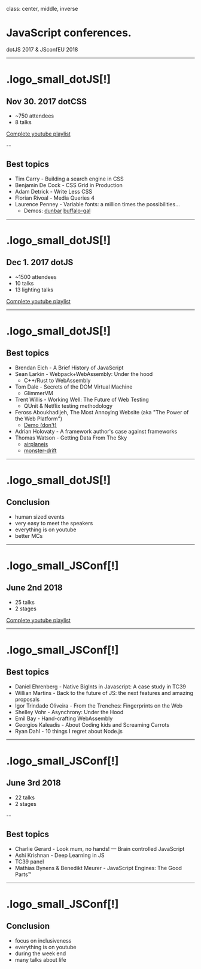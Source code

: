 class: center, middle, inverse
# JavaScript conferences.

dotJS 2017 & JSconfEU 2018

---

# .logo_small_dotJS[!]
## Nov 30. 2017 dotCSS
- ~750 attendees
- 8 talks

[Complete youtube playlist](https://www.youtube.com/playlist?list=PLMW8Xq7bXrG78Xxnlxov8N_M9mNUN-1Ny)

--

## Best topics
- Tim Carry - Building a search engine in CSS
- Benjamin De Cock - CSS Grid in Production
- Adam Detrick - Write Less CSS
- Florian Rivoal - Media Queries 4
- Laurence Penney - Variable fonts: a million times the possibilities...
  - Demos: [dunbar](https://www.axis-praxis.org/specimens/dunbar) [buffalo-gal](https://www.axis-praxis.org/specimens/buffalo-gal)

---

# .logo_small_dotJS[!]
## Dec 1. 2017 dotJS
- ~1500 attendees
- 10 talks
- 13 lighting talks

[Complete youtube playlist](https://www.youtube.com/playlist?list=PLMW8Xq7bXrG4gs_BDyI7q009IVDUMQRXB)

---

# .logo_small_dotJS[!]
## Best topics

- Brendan Eich - A Brief History of JavaScript
- Sean Larkin - Webpack+WebAssembly: Under the hood
  - C++/Rust to WebAssembly
- Tom Dale - Secrets of the DOM Virtual Machine
  - GlimmerVM
- Trent Willis - Working Well: The Future of Web Testing
  - QUnit & Netflix testing methodology
- Feross Aboukhadijeh, The Most Annoying Website (aka "The Power of the Web Platform")
  - [Demo (don't)](https://theannoyingsite.com/)
- Adrian Holovaty - A framework author's case against frameworks
- Thomas Watson - Getting Data From The Sky
  - [airplanejs](https://github.com/watson/airplanejs)
  - [monster-drift](https://github.com/watson/monster-drift)

---

# .logo_small_dotJS[!]
## Conclusion

- human sized events
- very easy to meet the speakers
- everything is on youtube
- better MCs

---

# .logo_small_JSConf[!]
## June 2nd 2018
  - 25 talks
  - 2 stages

[Complete youtube playlist](https://www.youtube.com/playlist?list=PL37ZVnwpeshG2YXJkun_lyNTtM-Qb3MKa)

---

# .logo_small_JSConf[!]
## Best topics
  - Daniel Ehrenberg - Native BigInts in Javascript: A case study in TC39
  - Willian Martins - Back to the future of JS: the next features and amazing proposals
  - Igor Trindade Oliveira - From the Trenches: Fingerprints on the Web
  - Shelley Vohr - Asynchrony: Under the Hood
  - Emil Bay - Hand-crafting WebAssembly
  - Georgios Kaleadis - About Coding kids and Screaming Carrots
  - Ryan Dahl - 10 things I regret about Node.js

---

# .logo_small_JSConf[!]
## June 3rd 2018
  - 22 talks
  - 2 stages

--

## Best topics
  - Charlie Gerard - Look mum, no hands! — Brain controlled JavaScript
  - Ashi Krishnan - Deep Learning in JS
  - TC39 panel
  - Mathias Bynens & Benedikt Meurer - JavaScript Engines: The Good Parts™

---

# .logo_small_JSConf[!]
## Conclusion

- focus on inclusiveness
- everything is on youtube
- during the week end
- many talks about life
